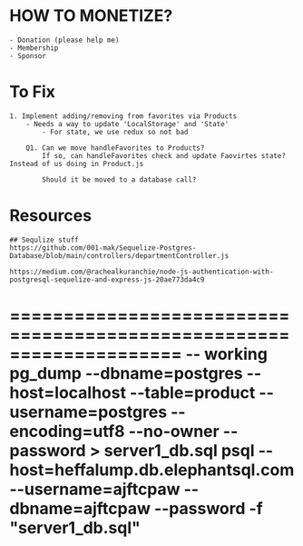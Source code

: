# HOW TO MONETIZE?
    - Donation (please help me)
    - Membership 
    - Sponsor

# To Fix
    1. Implement adding/removing from favorites via Products
        - Needs a way to update 'LocalStorage' and 'State' 
            - For state, we use redux so not bad

        Q1. Can we move handleFavorites to Products?
            If so, can handleFavorites check and update Faovirtes state? Instead of us doing in Product.js 

            Should it be moved to a database call? 

# Resources
    ## Sequlize stuff
    https://github.com/001-mak/Sequelize-Postgres-Database/blob/main/controllers/departmentController.js

    https://medium.com/@rachealkuranchie/node-js-authentication-with-postgresql-sequelize-and-express-js-20ae773da4c9



====================================================================
-- working 
pg_dump --dbname=postgres --host=localhost --table=product --username=postgres --encoding=utf8 --no-owner  --password > server1_db.sql
psql --host=heffalump.db.elephantsql.com --username=ajftcpaw --dbname=ajftcpaw --password -f "server1_db.sql"
====================================================================

